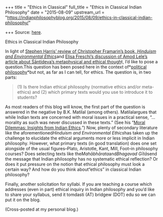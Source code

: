 +++
title = "Ethics in Classical"
full_title = "Ethics in Classical Indian Philosophy"
date = "2015-08-09"
upstream_url = "https://indianphilosophyblog.org/2015/08/09/ethics-in-classical-indian-philosophy/"

+++
Source: [here](https://indianphilosophyblog.org/2015/08/09/ethics-in-classical-indian-philosophy/).

Ethics in Classical Indian Philosophy

In light of [Stephen Harris’ review of Christopher Framarin’s book,
*Hinduism and Environmental
Ethics*](http://indianphilosophyblog.org/2015/08/08/book-review-of-hinduism-and-environmental-ethics-by-christopher-g-framarin-reviewed-by-stephen-harris/)and
[Elisa Freschi’s discussion of Amod Lele’s article about Śāntideva’s
metaphysical and ethical
though](http://indianphilosophyblog.org/2015/07/28/amod-lele-on-santideva-and-the-impact-of-metaphysics-on-ethics/)t,
I’d like to pose a question.This question has been posed here in the
context of*[political
philosophy](http://indianphilosophyblog.org/category/philosophical-topics/political-philosophy/)*but
not, as far as I can tell, for ethics. The question is, in two parts:

> \(1\) Is there Indian ethical philosophy (normative ethics and/or
> meta-ethics) and (2) which primary texts would you use to introduce it
> to students?

As most readers of this blog will know, the first part of the question
is answered in the negative by B.K. Matilal (among others).
Matilalargues that while Indian texts are concerned with moral issues
in a practical sense, “…morality as such was never discussed in these
texts.” (See his “[Moral Dilemmas: Insights from Indian
Ethics](http://ukcatalogue.oup.com/product/9780199460953.do).”) Now,
plenty of secondary literature like the aforementioned*Hinduism and
Environmental Ethics*has taken up the challenge to elucidate the
ethical arguments more or less implicit in Indian philosophy. However,
what primary texts (in good translation) does one set alongside of the
usual figures–Plato, Aristotle, Kant, Mill, Foot–in philosophy courses?
Does selecting texts like the*Mahābhārata*and*Bhagavad Gītā*send the
message that Indian philosophy has no systematic ethical reflection? Or
does it put pressure on the notion that ethical philosophy must look a
certain way? And how do you think about“ethics” in classical Indian
philosophy?

Finally, another solicitation for syllabi. If you are teaching a course
which addresses (even in part) ethical inquiry in Indian philosophy and
you’d like to share your syllabus, send it tomdasti (AT) bridgew (DOT)
edu so we can put it on the blog.

(Cross-posted at my personal blog.)

